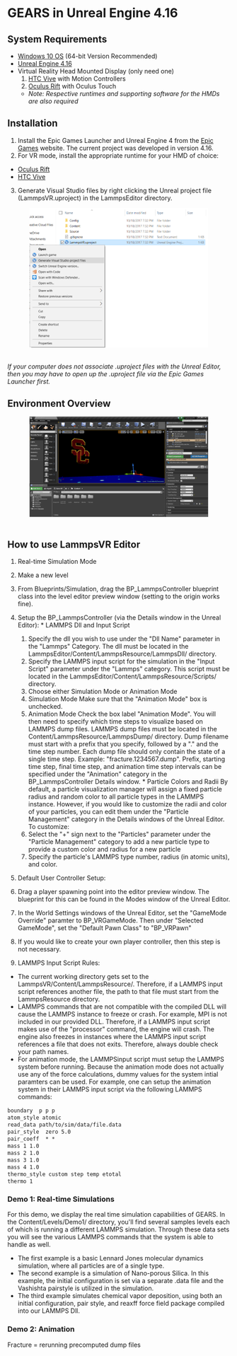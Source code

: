 # GEARS in Unreal Engine 4.16

## System Requirements
* [Windows 10 OS](https://www.microsoft.com/en-us/windows/) (64-bit Version Recommended)
* [Unreal Engine 4.16](https://www.unrealengine.com/en-US/what-is-unreal-engine-4)
* Virtual Reality Head Mounted Display (only need one)
  1. [HTC Vive](https://www.vive.com/) with Motion Controllers
  2. [Oculus Rift](https://www.oculus.com/) with Oculus Touch
  * *Note: Respective runtimes and supporting software for the HMDs are also required*

## Installation
1. Install the Epic Games Launcher and Unreal Engine 4 from the [Epic Games](https://www.unrealengine.com/what-is-unreal-engine-4) website. The current project was developed in version 4.16.
2. For VR mode, install the appropriate runtime for your HMD of choice:
  * [Oculus Rift](https://www3.oculus.com/en-us/setup/)
  * [HTC Vive](https://www.vive.com/us/setup/)
3. Generate Visual Studio files by right clicking the Unreal project file (LammpsVR.uproject) in the LammpsEditor directory.

<div align="center" style="width : 80%; margin : auto">
     <img src="./images/generateProjectFiles.png"/>
</div><br>

  *If your computer does not associate .uproject files with the Unreal Editor, then you may have to open up the .uproject file via the Epic Games Launcher first.*

## Environment Overview

<div align="center" style="width : 80%; margin : auto">
     <img src="./images/unrealEnvironment.png"/>
</div><br>



## How to use LammpsVR Editor
1. Real-time Simulation Mode
  1. Make a new level
  2. From Blueprints/Simulation, drag the BP_LammpsController blueprint class into the level editor preview window (setting to the origin works fine).
  3. Setup the BP_LammpsController (via the Details window in the Unreal Editor):
	* LAMMPS Dll and Input Script
	  1. Specify the dll you wish to use under the "Dll Name" parameter in the "Lammps" Category. The dll must be located in the LammpsEditor/Content/LammpsResource/LammpsDll/ directory.
	  2. Specify the LAMMPS input script for the simulation in the "Input Script" parameter under the "Lammps" category. This script must be located in the LammpsEditor/Content/LammpsResource/Scripts/ directory.
	  3. Choose either Simulation Mode or Animation Mode
		1. Simulation Mode
		  Make sure that the "Animation Mode" box is unchecked.
		2. Animation Mode
		  Check the box label "Animation Mode". You will then need to specify which time steps to visualize based on LAMMPS dump files. LAMMPS dump files must be located in the Content/LammpsResource/LammpsDump/ directory. Dump filename must start with a prefix that you specify, followed by a "." and the time step number. Each dump file should only contain the state of a single time step. Example: "fracture.1234567.dump". Prefix, starting time step, final time step, and animation time step intervals can be specified under the "Animation" category in the BP_LammpsController Details window.
	* Particle Colors and Radii
	  By default, a particle visualization manager will assign a fixed particle radius and random color to all particle types in the LAMMPS instance. However, if you would like to customize the radii and color of your particles, you can edit them under the "Particle Management" category in the Details windows of the Unreal Editor. To customize:
	  1. Select the "+" sign next to the "Particles" parameter under the "Particle Management" category to add a new particle type to provide a custom color and radius for a new particle
	  2. Specify the particle's LAMMPS type number, radius (in atomic units), and color.

3. Default User Controller Setup:
  1. Drag a player spawning point into the editor preview window. The blueprint for this can be found in the Modes window of the Unreal Editor.
  2. In the World Settings windows of the Unreal Editor, set the "GameMode Override" paramter to BP_VRGameMode. Then under "Selected GameMode", set the "Default Pawn Class" to "BP_VRPawn"
  3. If you would like to create your own player controller, then this step is not necessary.

4. LAMMPS Input Script Rules:
  * The current working directory gets set to the LammpsVR/Content/LammpsResource/. Therefore, if a LAMMPS input script references another file, the path to that file must start from the LammpsResource directory.
  * LAMMPS commands that are not compatible with the compiled DLL will cause the LAMMPS instance to freeze or crash. For example, MPI is not included in our provided DLL. Therefore, if a LAMMPS input script makes use of the "processor" command, the engine will crash. The engine also freezes in instances where the LAMMPS input script references a file that does not exits. Therefore, always double check your path names.
  * For animation mode, the LAMMPSinput script must setup the LAMMPS system before running. Because the animation mode does not actually use any of the force calculations, dummy values for the system intial paramters can be used. For example, one can setup the animation system in their LAMMPS input script via the following LAMMPS commands:
  ```
  boundary  p p p
  atom_style atomic
  read_data path/to/sim/data/file.data
  pair_style  zero 5.0
  pair_coeff  * *
  mass 1 1.0
  mass 2 1.0
  mass 3 1.0
  mass 4 1.0
  thermo_style custom step temp etotal
  thermo 1
  ```

### Demo 1: Real-time Simulations
For this demo, we display the real time simulation capabilities of GEARS. In the Content/Levels/Demo1/ directory, you'll find several samples levels each of which is running a different LAMMPS simulation. Through these data sets you will see the various LAMMPS commands that the system is able to handle as well.

* The first example is a basic Lennard Jones molecular dynamics simulation, where all particles are of a single type.
* The second example is a simulation of Nano-porous Silica. In this example, the initial configuration is set via a separate .data file and the Vashishta pairstyle is utilized in the simulation.
* The third example simulates chemical vapor deposition, using both an initial configuration, pair style, and reaxff force field package compiled into our LAMMPS Dll.

### Demo 2: Animation
Fracture = rerunning precomputed dump files
